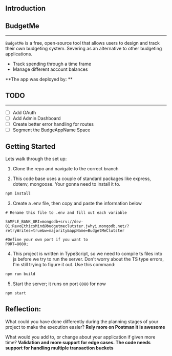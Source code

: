 ## Introduction

##  BudgetMe
---
`BudgetMe` is  a free, open-source tool that allows users to design and track their own budgeting system. Severing as an alternative to other budgeting applications.
- Track spending through a time frame 
-  Manage different account balances 


**The app was deployed by: ** 

## TODO
---
- [ ] Add OAuth
- [ ] Add Admin Dashboard
- [ ] Create better error handling for routes
- [ ] Segment the BudgeAppName Space

## Getting Started 

Lets walk through the set up:

1. Clone the repo and navigate to the correct branch 

2. This code base uses a couple of standard packages like express, dotenv, mongoose. Your gonna need to install it to.

```bash
npm install
```

3. Create a .env file, then copy and paste the information below 

```.env
# Rename this file to .env and fill out each variable

SAMPLE_BANK_URI=mongodb+srv://dev-01:RevoEthicsMind@budgetmeclutster.jwhyi.mongodb.net/?retryWrites=true&w=majority&appName=BudgetMeClutster

#Define your own port if you want to
PORT=8080;
```

4. This project is written in TypeScript, so we need to compile ts files into js before we try to run the server. Don't worry about the TS type errors, I'm still trying to figure it out. Use this command:

```bash
npm run build
```

5. Start the server; it runs on port `8080` for now  

```bash
npm start
```





## Reflection:

What could you have done differently during the planning stages of your project to make the execution easier? **Rely more on Postman it is awesome**


What would you add to, or change about your application if given more time? **Validation and more support for edge cases. The code needs support for handling multiple transaction buckets**